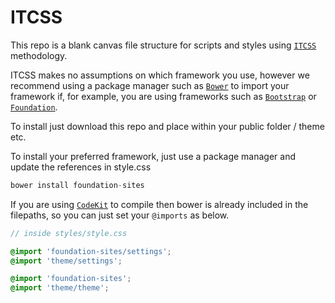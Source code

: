 # ITCSS

This repo is a blank canvas file structure for scripts and styles using [```ITCSS```](https://www.xfive.co/blog/itcss-scalable-maintainable-css-architecture/) methodology. 

ITCSS makes no assumptions on which framework you use, however we recommend using a package manager such as [```Bower```](https://bower.io/) to import your framework if, for example, you are using frameworks such as [```Bootstrap```](http://getbootstrap.com/) or [```Foundation```](http://foundation.zurb.com/).

To install just download this repo and place within your public folder / theme etc.

To install your preferred framework, just use a package manager and update the references in style.css

```php
bower install foundation-sites
```

If you are using [```CodeKit```](https://codekitapp.com/) to compile then bower is already included in the filepaths, so you can just set your `@imports` as below.

```scss
// inside styles/style.css

@import 'foundation-sites/settings';
@import 'theme/settings'; 

@import 'foundation-sites';
@import 'theme/theme';
```
